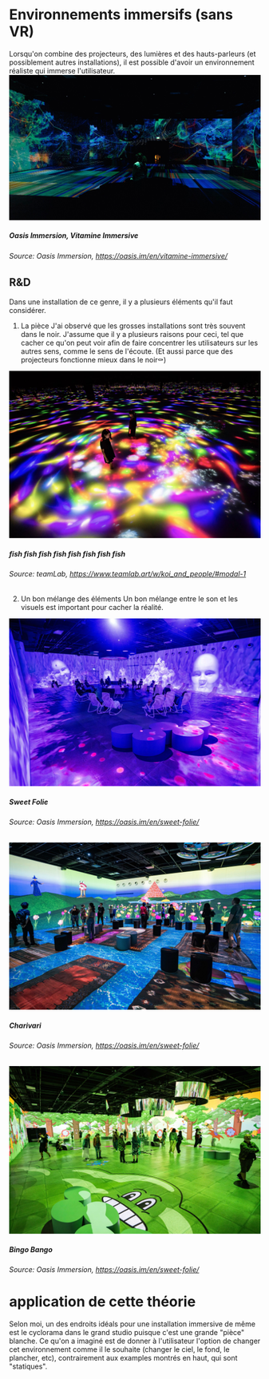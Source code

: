 # Environnements immersifs (sans VR)
Lorsqu'on combine des projecteurs, des lumières et des hauts-parleurs (et possiblement autres installations), il est possible d'avoir un environnement réaliste qui immerse l'utilisateur.
![vitamine](media/pres2/vitamineimmersive.jpg)
##### Oasis Immersion, Vitamine Immersive
###### Source: Oasis Immersion, https://oasis.im/en/vitamine-immersive/

## R&D
Dans une installation de ce genre, il y a plusieurs éléments qu'il faut considérer.

1. La pièce
J'ai observé que les grosses installations sont très souvent dans le noir. J'assume que il y a plusieurs raisons pour ceci, tel que cacher ce qu'on peut voir afin de faire concentrer les utilisateurs sur les autres sens, comme le sens de l'écoute. (Et aussi parce que des projecteurs fonctionne mieux dans le noir⚰)

![fish](media/pres2/danceofkoi.jpg)
##### fish fish fish fish fish fish fish fish
###### Source: teamLab, https://www.teamlab.art/w/koi_and_people/#modal-1

2. Un bon mélange des éléments
Un bon mélange entre le son et les visuels est important pour cacher la réalité.

![sweetfolie](media/pres2/sweetfollie.jpg)
##### Sweet Folie
###### Source: Oasis Immersion, https://oasis.im/en/sweet-folie/

![sweetfolie](media/pres2/charivari.jpg)
##### Charivari
###### Source: Oasis Immersion, https://oasis.im/en/sweet-folie/

![sweetfolie](media/pres2/bingobango.jpg)
##### Bingo Bango
###### Source: Oasis Immersion, https://oasis.im/en/sweet-folie/


# application de cette théorie
Selon moi, un des endroits idéals pour une installation immersive de même est le cyclorama dans le grand studio puisque c'est une grande "pièce" blanche. Ce qu'on a imaginé est de donner à l'utilisateur l'option de changer cet environnement comme il le souhaite (changer le ciel, le fond, le plancher, etc), contrairement aux examples montrés en haut, qui sont "statiques".
